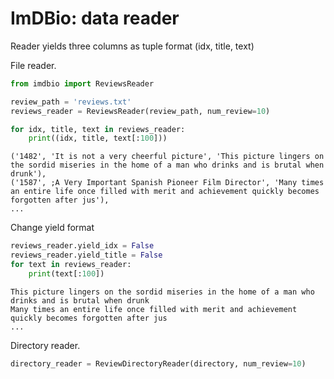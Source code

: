 # ImDBio: data reader

Reader yields three columns as tuple format (idx, title, text)

File reader.

```python
from imdbio import ReviewsReader

review_path = 'reviews.txt'
reviews_reader = ReviewsReader(review_path, num_review=10)

for idx, title, text in reviews_reader:
    print((idx, title, text[:100]))
```

    ('1482', 'It is not a very cheerful picture', 'This picture lingers on the sordid miseries in the home of a man who drinks and is brutal when drunk'),
    ('1587', ;A Very Important Spanish Pioneer Film Director', 'Many times an entire life once filled with merit and achievement quickly becomes forgotten after jus'),    
    ...

Change yield format

```python
reviews_reader.yield_idx = False
reviews_reader.yield_title = False
for text in reviews_reader:
    print(text[:100])
```

    This picture lingers on the sordid miseries in the home of a man who drinks and is brutal when drunk
    Many times an entire life once filled with merit and achievement quickly becomes forgotten after jus
    ...

Directory reader.

```python
directory_reader = ReviewDirectoryReader(directory, num_review=10)
```